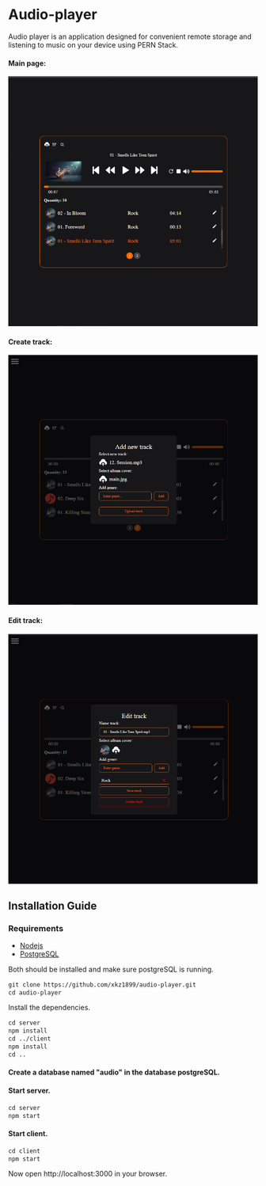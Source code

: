 # Audio-player
Audio player is an application designed for convenient remote storage and listening to music on your device using PERN Stack.

#### Main page:
![main page](./images/main.jpg)

#### Create track:
![catalog page](./images/create.jpg)

#### Edit track:
![catalog page](./images/edit.jpg)

## Installation Guide

### Requirements
- [Nodejs](https://nodejs.org/en/download)
- [PostgreSQL](https://www.postgresql.org/download/)

Both should be installed and make sure postgreSQL is running.

```shell
git clone https://github.com/xkz1899/audio-player.git
cd audio-player
```

Install the dependencies.

```shell
cd server
npm install
cd ../client
npm install
cd ..
```
#### Create a database named "audio" in the database postgreSQL.

#### Start server.

```shell
cd server
npm start
```

#### Start client.

```shell
cd client
npm start
```

Now open http://localhost:3000 in your browser.
